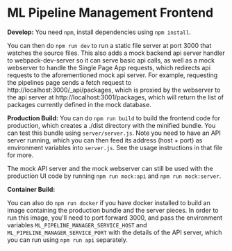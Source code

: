 # ML Pipeline Management Frontend

**Develop:** You need `npm`, install dependencies using `npm install`.

You can then do `npm run dev` to run a static file server at port 3000 that
watches the source files. This also adds a mock backend api server handler to
webpack-dev-server so it can serve basic api calls, as well as a mock
webserver to handle the Single Page App requests, which redirects api
requests to the aforementioned mock api server. For example, requesting the
pipelines page sends a fetch request to http://localhost:3000/_api/packages,
which is proxied by the webserver to the api server at
http://localhost:3001/packages, which will return the list of packages
currently defined in the mock database.

**Production Build:**
You can do `npm run build` to build the frontend code for production, which
creates a ./dist directory with the minified bundle. You can test this bundle
using `server/server.js`. Note you need to have an API server running, which
you can then feed its address (host + port) as environment variables into
`server.js`. See the usage instructions in that file for more.

The mock API server and the mock webserver can still be used with the
production UI code by running `npm run mock:api` and `npm run mock:server`.

**Container Build:**

You can also do `npm run docker` if you have docker installed to build an
image containing the production bundle and the server pieces. In order to run
this image, you'll need to port forward 3000, and pass the environment
variables `ML_PIPELINE_MANAGER_SERVICE_HOST` and
`ML_PIPELINE_MANAGER_SERVICE_PORT` with the details of the API server, which
you can run using `npm run api` separately.
